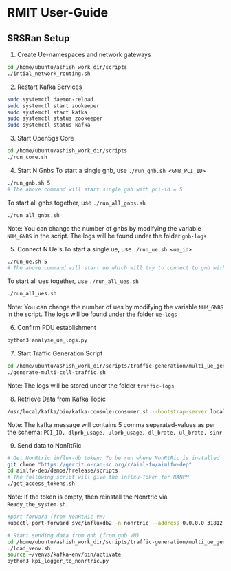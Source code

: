 # RMIT User-Guide

## SRSRan Setup
1. Create Ue-namespaces and network gateways
```bash
cd /home/ubuntu/ashish_work_dir/scripts
./intial_network_routing.sh
```
2. Restart Kafka Services
```bash
sudo systemctl daemon-reload
sudo systemctl start zookeeper
sudo systemctl start kafka
sudo systemctl status zookeeper
sudo systemctl status kafka
```

3. Start Open5gs Core
```bash
cd /home/ubuntu/ashish_work_dir/scripts
./run_core.sh
```

4. Start N Gnbs
  To start a single gnb, use `./run_gnb.sh <GNB_PCI_ID>`
  ```bash
  ./run_gnb.sh 5
  # The above command will start single gnb with pci-id = 5
  ```
  To start all gnbs together, use `./run_all_gnbs.sh`
  ```bash
  ./run_all_gnbs.sh
  ```
  Note: You can change the number of gnbs by modifying the variable `NUM_GNBS` in the script. The logs will be found under the folder `gnb-logs`

5. Connect N Ue's
   To start a single ue, use `./run_ue.sh <ue_id>`
  ```bash
  ./run_ue.sh 5
  # The above command will start ue which will try to connect to gnb with pci-id = 5
  ```
To start all ues together, use `./run_all_ues.sh`
  ```bash
  ./run_all_ues.sh
  ```
  Note: You can change the number of ues by modifying the variable `NUM_GNBS` in the script. The logs will be found under the folder `ue-logs`

6. Confirm PDU establishment
```bash
python3 analyse_ue_logs.py
```

7. Start Traffic Generation Script
```bash
cd /home/ubuntu/ashish_work_dir/scripts/traffic-generation/multi_ue_generation_script
./generate-multi-cell-traffic.sh
```
Note: The logs will be stored under the folder `traffic-logs`

8. Retrieve Data from Kafka Topic
```bash
/usr/local/kafka/bin/kafka-console-consumer.sh --bootstrap-server localhost:9092 --topic testTopic --from-beginning
```
Note: The kafka message will contains 5 comma separated-values as per the schema: `PCI_ID, dlprb_usage, ulprb_usage, dl_brate, ul_brate, sinr`

9. Send data to NonRtRic  
  ```bash
  # Get NonRtric influx-db token: To be run where NonRtRic is installed
  git clone "https://gerrit.o-ran-sc.org/r/aiml-fw/aimlfw-dep"
  cd aimlfw-dep/demos/hrelease/scripts
  # The following script will give the inflxu-Token for RANPM
  ./get_access_tokens.sh
  ```
  Note: If the token is empty, then reinstall the Nonrtric via `Ready_the_system.sh`.

  ```bash
#port-forward (from NonRtRic-VM)
kubectl port-forward svc/influxdb2 -n nonrtric --address 0.0.0.0 31812:8086
```

```bash
# Start sending data from gnb (from gnb VM)
cd /home/ubuntu/ashish_work_dir/scripts/traffic-generation/multi_ue_generation_script/kpi-logger
./load_venv.sh
source ~/venvs/kafka-env/bin/activate
python3 kpi_logger_to_nonrtric.py
```

